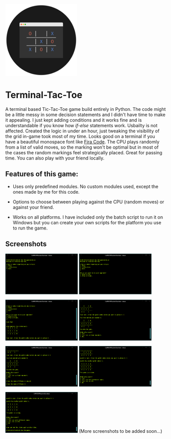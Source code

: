 <img src="/images/logo.png" width="225px" height="225px">

# Terminal-Tac-Toe                        

A terminal based Tic-Tac-Toe game build entirely in Python. The code might be a little messy in some decision statements and I didn't have time to make it appealing. I just kept adding conditions and it works fine and is understandable if you know how *if-else* statements work. Usbailty is not affected. Created the logic in under an hour, just tweaking the visibility of the grid in-game took most of my time. Looks good on a terminal if you have a beautiful monospace font like [Fira Code](https://github.com/tonsky/FiraCode). The CPU plays randomly from a list of valid moves, so the marking won't be optimal but in most of the cases the random markings feel strategically placed. Great for passing time. You can also play with your friend locally.

## Features of this game:

* Uses only predefined modules. No custom modules used, except the ones made by me for this code.

* Options to choose between playing against the CPU (random moves) or against your friend.

* Works on all platforms. I have included only the batch script to run it on Windows but you can create your own scripts for the platform you use to run the game.

## Screenshots
<img src="/images/1.png" width="45%" height="45%">                    <img src="/images/2.png" width="45%" height="45%">


<img src="/images/3.png" width="45%" height="45%">                    <img src="/images/4.png" width="45%" height="45%">


<img src="/images/5.png" width="45%" height="45%">                    <img src="/images/6.png" width="45%" height="45%">


<img src="/images/7.png" width="45%" height="45%">                    (More screenshots to be added soon...)
